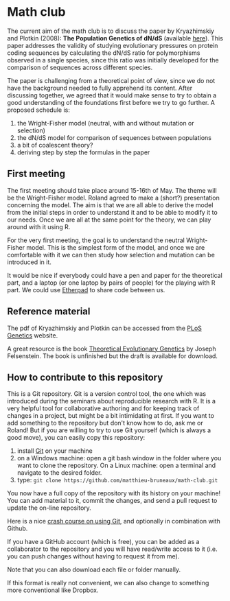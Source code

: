 # Math club

The current aim of the math club is to discuss the paper by Kryazhimskiy and
Plotkin (2008): **The Population Genetics of dN/dS** (available
[here][Kryazhimskiy2008]). This paper addresses the validity of studying
evolutionary pressures on protein coding sequences by calculating the dN/dS
ratio for polymorphisms observed in a single species, since this ratio was
initially developed for the comparison of sequences across different species.

The paper is challenging from a theoretical point of view, since we do not have
the background needed to fully apprehend its content. After discussing
together, we agreed that it would make sense to try to obtain a good
understanding of the foundations first before we try to go further. A proposed
schedule is:

  1.  the Wright-Fisher model (neutral, with and without mutation or selection)
  2.  the dN/dS model for comparison of sequences between populations
  3.  a bit of coalescent theory?
  4.  deriving step by step the formulas in the paper



## First meeting

The first meeting should take place around 15-16th of May. The theme will be
the Wright-Fisher model. Roland agreed to make a (short?) presentation
concerning the model. The aim is that we are all able to derive the model from
the initial steps in order to understand it and to be able to modify it to our
needs. Once we are all at the same point for the theory, we can play around with it
using R.

For the very first meeting, the goal is to understand the neutral Wright-Fisher
model. This is the simplest form of the model, and once we are comfortable with
it we can then study how selection and mutation can be introduced in it.

It would be nice if everybody could have a pen and paper for the theoretical
part, and a laptop (or one laptop by pairs of people) for the playing with R
part. We could use [Etherpad][EtherpadWebsite] to share code between us.



## Reference material

The pdf of Kryazhimskiy and Plotkin can be accessed from the [PLoS
Genetics][Kryazhimskiy2008] website.

A great resource is the book [Theoretical Evolutionary Genetics][FelsensteinTEG] by
Joseph Felsenstein. The book is unfinished but the draft is available for
download.



## How to contribute to this repository

This is a Git repository. Git is a version control tool, the one which was
introduced during the seminars about reproducible research with R. It is a very
helpful tool for collaborative authoring and for keeping track of changes in a
project, but might be a bit intimidating at first. If you want to add something
to the repository but don't know how to do, ask me or Roland! But if you are
willing to try to use Git yourself (which is always a good move), you can
easily copy this repository:

  1. install [Git][GitWebsite] on your machine
  2. on a Windows machine: open a git bash window in the folder where you want
     to clone the repository. On a Linux machine: open a terminal and navigate
     to the desired folder.
  3. type: `git clone https://github.com/matthieu-bruneaux/math-club.git`

You now have a full copy of the repository with its history on your machine!
You can add material to it, commit the changes, and send a pull request to
update the on-line repository.

Here is a nice [crash course on using Git](https://help.github.com/articles/set-up-git),
and optionally in combination with Github.

If you have a GitHub account (which is free), you can be added as a
collaborator to the repository and you will have read/write access to it
(i.e. you can push changes without having to request it from me).

Note that you can also download each file or folder manually.

If this format is really not convenient, we can also change to something more
conventional like Dropbox.



<!-- Links -->

[Kryazhimskiy2008]: http://www.plosgenetics.org/article/info:doi/10.1371/journal.pgen.1000304
[EtherpadWebsite]: http://etherpad.org/
[FelsensteinTEG]: http://evolution.genetics.washington.edu/pgbook/pgbook.html
[GitWebsite]: http://git-scm.com/
